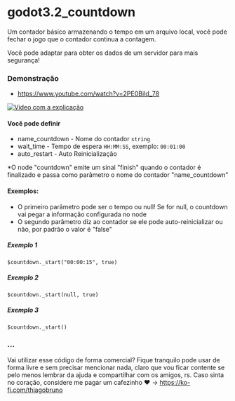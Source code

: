 # godot3.2_countdown

Um contador básico armazenando o tempo em um arquivo local, você pode fechar o jogo que o contador continua a contagem.

Você pode adaptar para obter os dados de um servidor para mais segurança!


### Demonstração
- https://www.youtube.com/watch?v=2PE0BiId_78

[![Video com a explicação](https://img.youtube.com/vi/2PE0BiId_78/0.jpg)](https://www.youtube.com/watch?v=2PE0BiId_78)



#### Você pode definir
- name_countdown - Nome do contador ```string```
- wait_time - Tempo de espera ```HH:MM:SS```, exemplo: ```00:01:00```
- auto_restart - Auto Reinicialização

*O node "countdown" emite um sinal "finish" quando o contador é finalizado e passa como parâmetro o nome do contador "name_countdown"


#### Exemplos:
- O primeiro parâmetro pode ser o tempo ou null! Se for null, o countdown vai pegar a informação configurada no node
- O segundo parâmetro diz ao contador se ele pode auto-reinicializar ou não, por padrão o valor é "false"


##### Exemplo 1
```
$countdown._start("00:00:15", true) 
```

##### Exemplo 2
```
$countdown._start(null, true) 
```

##### Exemplo 3
```
$countdown._start() 
```


### ...
Vai utilizar esse código de forma comercial? Fique tranquilo pode usar de forma livre e sem precisar mencionar nada, claro que vou ficar contente se pelo menos lembrar da ajuda e compartilhar com os amigos, rs. Caso sinta no coração, considere me pagar um cafezinho :heart: -> https://ko-fi.com/thiagobruno

